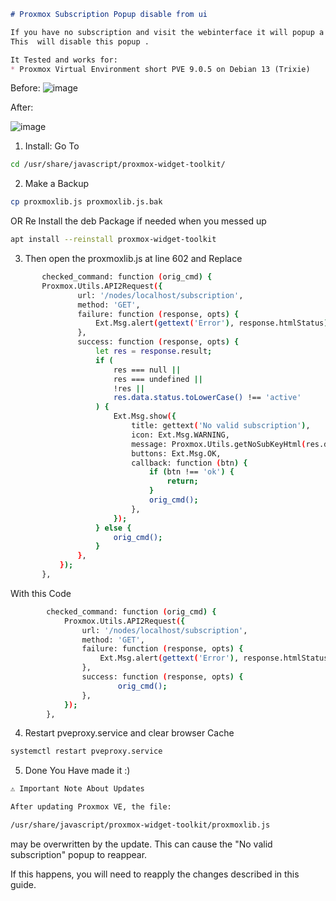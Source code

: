 ```markdown
# Proxmox Subscription Popup disable from ui

If you have no subscription and visit the webinterface it will popup a no-subscription message  and you get warnings .  
This  will disable this popup .

It Tested and works for: 
* Proxmox Virtual Environment short PVE 9.0.5 on Debian 13 (Trixie)

```

Before:
![image](https://i.gyazo.com/b46d2f48ad09ec4abea82351656dbab0.png)

After:

![image](https://i.gyazo.com/d1f290da3173343613bd4b437dc415e2.png)



1. Install:
Go To 
```bash
cd /usr/share/javascript/proxmox-widget-toolkit/
```
2. Make a Backup
```bash
cp proxmoxlib.js proxmoxlib.js.bak
```
 OR Re Install the deb Package if needed when you messed up 
 ```bash
apt install --reinstall proxmox-widget-toolkit
```
3. Then open the proxmoxlib.js at line 602 and Replace 
 ```bash
        checked_command: function (orig_cmd) {
        Proxmox.Utils.API2Request({
                url: '/nodes/localhost/subscription',
                method: 'GET',
                failure: function (response, opts) {
                    Ext.Msg.alert(gettext('Error'), response.htmlStatus);
                },
                success: function (response, opts) {
                    let res = response.result;
                    if (
                        res === null ||
                        res === undefined ||
                        !res ||
                        res.data.status.toLowerCase() !== 'active'
                    ) {
                        Ext.Msg.show({
                            title: gettext('No valid subscription'),
                            icon: Ext.Msg.WARNING,
                            message: Proxmox.Utils.getNoSubKeyHtml(res.data.url),
                            buttons: Ext.Msg.OK,
                            callback: function (btn) {
                                if (btn !== 'ok') {
                                    return;
                                }
                                orig_cmd();
                            },
                        });
                    } else {
                        orig_cmd();
                    }
                },
            });
        },
 ```

With this Code 
```bash
        checked_command: function (orig_cmd) {
            Proxmox.Utils.API2Request({
                url: '/nodes/localhost/subscription',
                method: 'GET',
                failure: function (response, opts) {
                    Ext.Msg.alert(gettext('Error'), response.htmlStatus);
                },
                success: function (response, opts) {
                        orig_cmd();
                },
            });
        },
```


4. Restart pveproxy.service and clear browser Cache
```bash
systemctl restart pveproxy.service
```
5. Done
You Have made it :)

```markdown
⚠️ Important Note About Updates

After updating Proxmox VE, the file:
```

```bash
/usr/share/javascript/proxmox-widget-toolkit/proxmoxlib.js
```

may be overwritten by the update. This can cause the "No valid subscription" popup to reappear.

If this happens, you will need to reapply the changes described in this guide. 



